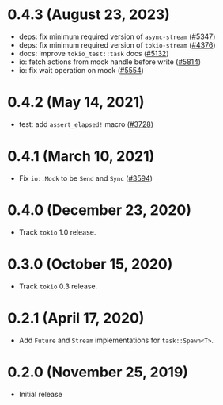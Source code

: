 # 0.4.3 (August 23, 2023)

- deps: fix minimum required version of `async-stream` ([#5347])
- deps: fix minimum required version of `tokio-stream` ([#4376])
- docs: improve `tokio_test::task` docs ([#5132])
- io: fetch actions from mock handle before write ([#5814])
- io: fix wait operation on mock ([#5554])

[#4376]: https://github.com/tokio-rs/tokio/pull/4376
[#5132]: https://github.com/tokio-rs/tokio/pull/5132
[#5347]: https://github.com/tokio-rs/tokio/pull/5347
[#5554]: https://github.com/tokio-rs/tokio/pull/5554
[#5814]: https://github.com/tokio-rs/tokio/pull/5814

# 0.4.2 (May 14, 2021)

- test: add `assert_elapsed!` macro ([#3728])

[#3728]: https://github.com/tokio-rs/tokio/pull/3728

# 0.4.1 (March 10, 2021)

- Fix `io::Mock` to be `Send` and `Sync` ([#3594])

[#3594]: https://github.com/tokio-rs/tokio/pull/3594

# 0.4.0 (December 23, 2020)

- Track `tokio` 1.0 release.

# 0.3.0 (October 15, 2020)

- Track `tokio` 0.3 release.

# 0.2.1 (April 17, 2020)

- Add `Future` and `Stream` implementations for `task::Spawn<T>`.

# 0.2.0 (November 25, 2019)

- Initial release
